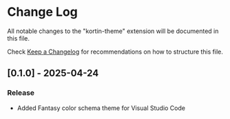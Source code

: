 # Change Log

All notable changes to the "kortin-theme" extension will be documented in this file.

Check [Keep a Changelog](http://keepachangelog.com/) for recommendations on how to structure this file.

## [0.1.0] - 2025-04-24

### Release

- Added Fantasy color schema theme for Visual Studio Code
